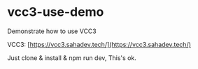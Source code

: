 # vcc3-use-demo

Demonstrate how to use VCC3

VCC3: [https://vcc3.sahadev.tech/](https://vcc3.sahadev.tech/)

Just clone & install & npm run dev, This's ok.